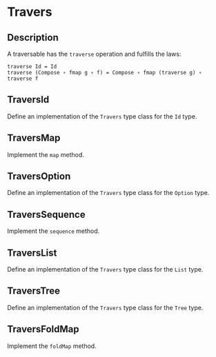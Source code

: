 Travers
=======

Description
-----------

A traversable has the `traverse` operation and fulfills the laws:

    traverse Id = Id
    traverse (Compose ∘ fmap g ∘ f) = Compose ∘ fmap (traverse g) ∘ traverse f

TraversId
---------

Define an implementation of the `Travers` type class for the `Id`
type.

TraversMap
----------

Implement the `map` method.

TraversOption
-------------

Define an implementation of the `Travers` type class for the `Option`
type.

TraversSequence
---------------

Implement the `sequence` method.

TraversList
-----------

Define an implementation of the `Travers` type class for the `List`
type.

TraversTree
-----------

Define an implementation of the `Travers` type class for the `Tree`
type.

TraversFoldMap
--------------

Implement the `foldMap` method.

